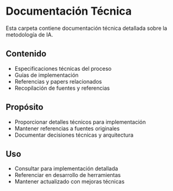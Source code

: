 # Documentación Técnica

Esta carpeta contiene documentación técnica detallada sobre la metodología de IA.

## Contenido
- Especificaciones técnicas del proceso
- Guías de implementación
- Referencias y papers relacionados
- Recopilación de fuentes y referencias

## Propósito
- Proporcionar detalles técnicos para implementación
- Mantener referencias a fuentes originales
- Documentar decisiones técnicas y arquitectura

## Uso
- Consultar para implementación detallada
- Referenciar en desarrollo de herramientas
- Mantener actualizado con mejoras técnicas
